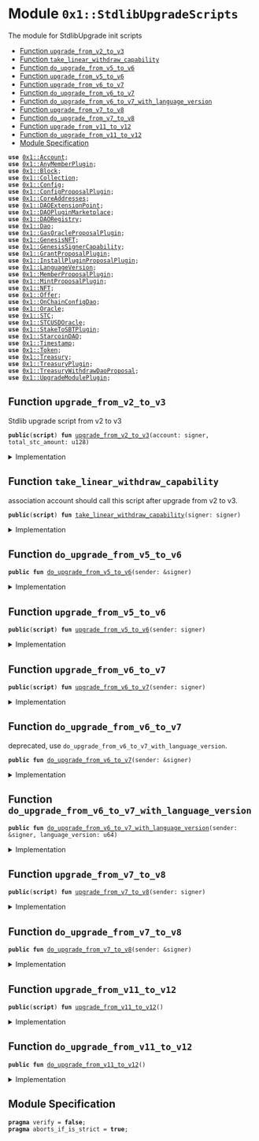 
<a name="0x1_StdlibUpgradeScripts"></a>

# Module `0x1::StdlibUpgradeScripts`

The module for StdlibUpgrade init scripts


-  [Function `upgrade_from_v2_to_v3`](#0x1_StdlibUpgradeScripts_upgrade_from_v2_to_v3)
-  [Function `take_linear_withdraw_capability`](#0x1_StdlibUpgradeScripts_take_linear_withdraw_capability)
-  [Function `do_upgrade_from_v5_to_v6`](#0x1_StdlibUpgradeScripts_do_upgrade_from_v5_to_v6)
-  [Function `upgrade_from_v5_to_v6`](#0x1_StdlibUpgradeScripts_upgrade_from_v5_to_v6)
-  [Function `upgrade_from_v6_to_v7`](#0x1_StdlibUpgradeScripts_upgrade_from_v6_to_v7)
-  [Function `do_upgrade_from_v6_to_v7`](#0x1_StdlibUpgradeScripts_do_upgrade_from_v6_to_v7)
-  [Function `do_upgrade_from_v6_to_v7_with_language_version`](#0x1_StdlibUpgradeScripts_do_upgrade_from_v6_to_v7_with_language_version)
-  [Function `upgrade_from_v7_to_v8`](#0x1_StdlibUpgradeScripts_upgrade_from_v7_to_v8)
-  [Function `do_upgrade_from_v7_to_v8`](#0x1_StdlibUpgradeScripts_do_upgrade_from_v7_to_v8)
-  [Function `upgrade_from_v11_to_v12`](#0x1_StdlibUpgradeScripts_upgrade_from_v11_to_v12)
-  [Function `do_upgrade_from_v11_to_v12`](#0x1_StdlibUpgradeScripts_do_upgrade_from_v11_to_v12)
-  [Module Specification](#@Module_Specification_0)


<pre><code><b>use</b> <a href="Account.md#0x1_Account">0x1::Account</a>;
<b>use</b> <a href="AnyMemberPlugin.md#0x1_AnyMemberPlugin">0x1::AnyMemberPlugin</a>;
<b>use</b> <a href="Block.md#0x1_Block">0x1::Block</a>;
<b>use</b> <a href="Collection.md#0x1_Collection">0x1::Collection</a>;
<b>use</b> <a href="Config.md#0x1_Config">0x1::Config</a>;
<b>use</b> <a href="ConfigProposalPlugin.md#0x1_ConfigProposalPlugin">0x1::ConfigProposalPlugin</a>;
<b>use</b> <a href="CoreAddresses.md#0x1_CoreAddresses">0x1::CoreAddresses</a>;
<b>use</b> <a href="DAOExtensionPoint.md#0x1_DAOExtensionPoint">0x1::DAOExtensionPoint</a>;
<b>use</b> <a href="DAOPluginMarketplace.md#0x1_DAOPluginMarketplace">0x1::DAOPluginMarketplace</a>;
<b>use</b> <a href="DAORegistry.md#0x1_DAORegistry">0x1::DAORegistry</a>;
<b>use</b> <a href="Dao.md#0x1_Dao">0x1::Dao</a>;
<b>use</b> <a href="GasOracleProposalPlugin.md#0x1_GasOracleProposalPlugin">0x1::GasOracleProposalPlugin</a>;
<b>use</b> <a href="GenesisNFT.md#0x1_GenesisNFT">0x1::GenesisNFT</a>;
<b>use</b> <a href="GenesisSignerCapability.md#0x1_GenesisSignerCapability">0x1::GenesisSignerCapability</a>;
<b>use</b> <a href="GrantProposalPlugin.md#0x1_GrantProposalPlugin">0x1::GrantProposalPlugin</a>;
<b>use</b> <a href="InstallPluginProposalPlugin.md#0x1_InstallPluginProposalPlugin">0x1::InstallPluginProposalPlugin</a>;
<b>use</b> <a href="LanguageVersion.md#0x1_LanguageVersion">0x1::LanguageVersion</a>;
<b>use</b> <a href="MemberProposalPlugin.md#0x1_MemberProposalPlugin">0x1::MemberProposalPlugin</a>;
<b>use</b> <a href="MintProposalPlugin.md#0x1_MintProposalPlugin">0x1::MintProposalPlugin</a>;
<b>use</b> <a href="NFT.md#0x1_NFT">0x1::NFT</a>;
<b>use</b> <a href="Offer.md#0x1_Offer">0x1::Offer</a>;
<b>use</b> <a href="OnChainConfigDao.md#0x1_OnChainConfigDao">0x1::OnChainConfigDao</a>;
<b>use</b> <a href="Oracle.md#0x1_Oracle">0x1::Oracle</a>;
<b>use</b> <a href="STC.md#0x1_STC">0x1::STC</a>;
<b>use</b> <a href="Oracle.md#0x1_STCUSDOracle">0x1::STCUSDOracle</a>;
<b>use</b> <a href="StakeToSBTPlugin.md#0x1_StakeToSBTPlugin">0x1::StakeToSBTPlugin</a>;
<b>use</b> <a href="StarcoinDAO.md#0x1_StarcoinDAO">0x1::StarcoinDAO</a>;
<b>use</b> <a href="Timestamp.md#0x1_Timestamp">0x1::Timestamp</a>;
<b>use</b> <a href="Token.md#0x1_Token">0x1::Token</a>;
<b>use</b> <a href="Treasury.md#0x1_Treasury">0x1::Treasury</a>;
<b>use</b> <a href="TreasuryPlugin.md#0x1_TreasuryPlugin">0x1::TreasuryPlugin</a>;
<b>use</b> <a href="TreasuryWithdrawDaoProposal.md#0x1_TreasuryWithdrawDaoProposal">0x1::TreasuryWithdrawDaoProposal</a>;
<b>use</b> <a href="UpgradeModulePlugin.md#0x1_UpgradeModulePlugin">0x1::UpgradeModulePlugin</a>;
</code></pre>



<a name="0x1_StdlibUpgradeScripts_upgrade_from_v2_to_v3"></a>

## Function `upgrade_from_v2_to_v3`

Stdlib upgrade script from v2 to v3


<pre><code><b>public</b>(<b>script</b>) <b>fun</b> <a href="StdlibUpgradeScripts.md#0x1_StdlibUpgradeScripts_upgrade_from_v2_to_v3">upgrade_from_v2_to_v3</a>(account: signer, total_stc_amount: u128)
</code></pre>



<details>
<summary>Implementation</summary>


<pre><code><b>public</b>(<b>script</b>) <b>fun</b> <a href="StdlibUpgradeScripts.md#0x1_StdlibUpgradeScripts_upgrade_from_v2_to_v3">upgrade_from_v2_to_v3</a>(account: signer, total_stc_amount: u128 ) {
    <a href="CoreAddresses.md#0x1_CoreAddresses_assert_genesis_address">CoreAddresses::assert_genesis_address</a>(&account);

    <b>let</b> withdraw_cap = <a href="STC.md#0x1_STC_upgrade_from_v1_to_v2">STC::upgrade_from_v1_to_v2</a>(&account, total_stc_amount);

    <b>let</b> mint_keys = <a href="Collection.md#0x1_Collection_borrow_collection">Collection::borrow_collection</a>&lt;LinearTimeMintKey&lt;<a href="STC.md#0x1_STC">STC</a>&gt;&gt;(<a href="CoreAddresses.md#0x1_CoreAddresses_ASSOCIATION_ROOT_ADDRESS">CoreAddresses::ASSOCIATION_ROOT_ADDRESS</a>());
    <b>let</b> mint_key = <a href="Collection.md#0x1_Collection_borrow">Collection::borrow</a>(&mint_keys, 0);
    <b>let</b> (total, minted, start_time, period) = <a href="Token.md#0x1_Token_read_linear_time_key">Token::read_linear_time_key</a>(mint_key);
    <a href="Collection.md#0x1_Collection_return_collection">Collection::return_collection</a>(mint_keys);

    <b>let</b> now = <a href="Timestamp.md#0x1_Timestamp_now_seconds">Timestamp::now_seconds</a>();
    <b>let</b> linear_withdraw_cap = <a href="Treasury.md#0x1_Treasury_issue_linear_withdraw_capability">Treasury::issue_linear_withdraw_capability</a>(&<b>mut</b> withdraw_cap, total-minted, period - (now - start_time));
    // Lock the TreasuryWithdrawCapability <b>to</b> <a href="Dao.md#0x1_Dao">Dao</a>
    <a href="TreasuryWithdrawDaoProposal.md#0x1_TreasuryWithdrawDaoProposal_plugin">TreasuryWithdrawDaoProposal::plugin</a>(&account, withdraw_cap);
    // Give a LinearWithdrawCapability <a href="Offer.md#0x1_Offer">Offer</a> <b>to</b> association, association need <b>to</b> take the offer, and destroy <b>old</b> LinearTimeMintKey.
    <a href="Offer.md#0x1_Offer_create">Offer::create</a>(&account, linear_withdraw_cap, <a href="CoreAddresses.md#0x1_CoreAddresses_ASSOCIATION_ROOT_ADDRESS">CoreAddresses::ASSOCIATION_ROOT_ADDRESS</a>(), 0);
}
</code></pre>



</details>

<a name="0x1_StdlibUpgradeScripts_take_linear_withdraw_capability"></a>

## Function `take_linear_withdraw_capability`

association account should call this script after upgrade from v2 to v3.


<pre><code><b>public</b>(<b>script</b>) <b>fun</b> <a href="StdlibUpgradeScripts.md#0x1_StdlibUpgradeScripts_take_linear_withdraw_capability">take_linear_withdraw_capability</a>(signer: signer)
</code></pre>



<details>
<summary>Implementation</summary>


<pre><code><b>public</b>(<b>script</b>) <b>fun</b> <a href="StdlibUpgradeScripts.md#0x1_StdlibUpgradeScripts_take_linear_withdraw_capability">take_linear_withdraw_capability</a>(signer: signer){
    <b>let</b> offered = <a href="Offer.md#0x1_Offer_redeem">Offer::redeem</a>&lt;LinearWithdrawCapability&lt;<a href="STC.md#0x1_STC">STC</a>&gt;&gt;(&signer, <a href="CoreAddresses.md#0x1_CoreAddresses_GENESIS_ADDRESS">CoreAddresses::GENESIS_ADDRESS</a>());
    <a href="Treasury.md#0x1_Treasury_add_linear_withdraw_capability">Treasury::add_linear_withdraw_capability</a>(&signer, offered);
    <b>let</b> mint_key = <a href="Collection.md#0x1_Collection_take">Collection::take</a>&lt;LinearTimeMintKey&lt;<a href="STC.md#0x1_STC">STC</a>&gt;&gt;(&signer);
    <a href="Token.md#0x1_Token_destroy_linear_time_key">Token::destroy_linear_time_key</a>(mint_key);
}
</code></pre>



</details>

<a name="0x1_StdlibUpgradeScripts_do_upgrade_from_v5_to_v6"></a>

## Function `do_upgrade_from_v5_to_v6`



<pre><code><b>public</b> <b>fun</b> <a href="StdlibUpgradeScripts.md#0x1_StdlibUpgradeScripts_do_upgrade_from_v5_to_v6">do_upgrade_from_v5_to_v6</a>(sender: &signer)
</code></pre>



<details>
<summary>Implementation</summary>


<pre><code><b>public</b> <b>fun</b> <a href="StdlibUpgradeScripts.md#0x1_StdlibUpgradeScripts_do_upgrade_from_v5_to_v6">do_upgrade_from_v5_to_v6</a>(sender: &signer) {
    <a href="CoreAddresses.md#0x1_CoreAddresses_assert_genesis_address">CoreAddresses::assert_genesis_address</a>(sender);
    <a href="Oracle.md#0x1_Oracle_initialize">Oracle::initialize</a>(sender);
    //register oracle
    <a href="Oracle.md#0x1_STCUSDOracle_register">STCUSDOracle::register</a>(sender);
    <a href="NFT.md#0x1_NFT_initialize">NFT::initialize</a>(sender);
    <b>let</b> merkle_root = x"5969f0e8e19f8769276fb638e6060d5c02e40088f5fde70a6778dd69d659ee6d";
    <b>let</b> image = b"ipfs://QmSPcvcXgdtHHiVTAAarzTeubk5X3iWymPAoKBfiRFjPMY";
    <a href="GenesisNFT.md#0x1_GenesisNFT_initialize">GenesisNFT::initialize</a>(sender, merkle_root, 1639u64, image);
}
</code></pre>



</details>

<a name="0x1_StdlibUpgradeScripts_upgrade_from_v5_to_v6"></a>

## Function `upgrade_from_v5_to_v6`



<pre><code><b>public</b>(<b>script</b>) <b>fun</b> <a href="StdlibUpgradeScripts.md#0x1_StdlibUpgradeScripts_upgrade_from_v5_to_v6">upgrade_from_v5_to_v6</a>(sender: signer)
</code></pre>



<details>
<summary>Implementation</summary>


<pre><code><b>public</b>(<b>script</b>) <b>fun</b> <a href="StdlibUpgradeScripts.md#0x1_StdlibUpgradeScripts_upgrade_from_v5_to_v6">upgrade_from_v5_to_v6</a>(sender: signer) {
   <a href="StdlibUpgradeScripts.md#0x1_StdlibUpgradeScripts_do_upgrade_from_v5_to_v6">Self::do_upgrade_from_v5_to_v6</a>(&sender)
}
</code></pre>



</details>

<a name="0x1_StdlibUpgradeScripts_upgrade_from_v6_to_v7"></a>

## Function `upgrade_from_v6_to_v7`



<pre><code><b>public</b>(<b>script</b>) <b>fun</b> <a href="StdlibUpgradeScripts.md#0x1_StdlibUpgradeScripts_upgrade_from_v6_to_v7">upgrade_from_v6_to_v7</a>(sender: signer)
</code></pre>



<details>
<summary>Implementation</summary>


<pre><code><b>public</b>(<b>script</b>) <b>fun</b> <a href="StdlibUpgradeScripts.md#0x1_StdlibUpgradeScripts_upgrade_from_v6_to_v7">upgrade_from_v6_to_v7</a>(sender: signer) {
    <a href="StdlibUpgradeScripts.md#0x1_StdlibUpgradeScripts_do_upgrade_from_v6_to_v7_with_language_version">Self::do_upgrade_from_v6_to_v7_with_language_version</a>(&sender, 2);
}
</code></pre>



</details>

<a name="0x1_StdlibUpgradeScripts_do_upgrade_from_v6_to_v7"></a>

## Function `do_upgrade_from_v6_to_v7`

deprecated, use <code>do_upgrade_from_v6_to_v7_with_language_version</code>.


<pre><code><b>public</b> <b>fun</b> <a href="StdlibUpgradeScripts.md#0x1_StdlibUpgradeScripts_do_upgrade_from_v6_to_v7">do_upgrade_from_v6_to_v7</a>(sender: &signer)
</code></pre>



<details>
<summary>Implementation</summary>


<pre><code><b>public</b> <b>fun</b> <a href="StdlibUpgradeScripts.md#0x1_StdlibUpgradeScripts_do_upgrade_from_v6_to_v7">do_upgrade_from_v6_to_v7</a>(sender: &signer) {
   <a href="StdlibUpgradeScripts.md#0x1_StdlibUpgradeScripts_do_upgrade_from_v6_to_v7_with_language_version">do_upgrade_from_v6_to_v7_with_language_version</a>(sender, 2);
}
</code></pre>



</details>

<a name="0x1_StdlibUpgradeScripts_do_upgrade_from_v6_to_v7_with_language_version"></a>

## Function `do_upgrade_from_v6_to_v7_with_language_version`



<pre><code><b>public</b> <b>fun</b> <a href="StdlibUpgradeScripts.md#0x1_StdlibUpgradeScripts_do_upgrade_from_v6_to_v7_with_language_version">do_upgrade_from_v6_to_v7_with_language_version</a>(sender: &signer, language_version: u64)
</code></pre>



<details>
<summary>Implementation</summary>


<pre><code><b>public</b> <b>fun</b> <a href="StdlibUpgradeScripts.md#0x1_StdlibUpgradeScripts_do_upgrade_from_v6_to_v7_with_language_version">do_upgrade_from_v6_to_v7_with_language_version</a>(sender: &signer, language_version: u64) {
    // initialize the language version config.
    <a href="Config.md#0x1_Config_publish_new_config">Config::publish_new_config</a>(sender, <a href="LanguageVersion.md#0x1_LanguageVersion_new">LanguageVersion::new</a>(language_version));
    // <b>use</b> <a href="STC.md#0x1_STC">STC</a> <a href="Dao.md#0x1_Dao">Dao</a> <b>to</b> upgrade onchain's <b>move</b>-language-version configuration.
    <a href="OnChainConfigDao.md#0x1_OnChainConfigDao_plugin">OnChainConfigDao::plugin</a>&lt;<a href="STC.md#0x1_STC">STC</a>, <a href="LanguageVersion.md#0x1_LanguageVersion_LanguageVersion">LanguageVersion::LanguageVersion</a>&gt;(sender);
    // upgrade genesis <a href="NFT.md#0x1_NFT">NFT</a>
    <a href="GenesisNFT.md#0x1_GenesisNFT_upgrade_to_nft_type_info_v2">GenesisNFT::upgrade_to_nft_type_info_v2</a>(sender);
}
</code></pre>



</details>

<a name="0x1_StdlibUpgradeScripts_upgrade_from_v7_to_v8"></a>

## Function `upgrade_from_v7_to_v8`



<pre><code><b>public</b>(<b>script</b>) <b>fun</b> <a href="StdlibUpgradeScripts.md#0x1_StdlibUpgradeScripts_upgrade_from_v7_to_v8">upgrade_from_v7_to_v8</a>(sender: signer)
</code></pre>



<details>
<summary>Implementation</summary>


<pre><code><b>public</b>(<b>script</b>) <b>fun</b> <a href="StdlibUpgradeScripts.md#0x1_StdlibUpgradeScripts_upgrade_from_v7_to_v8">upgrade_from_v7_to_v8</a>(sender: signer) {
    <a href="StdlibUpgradeScripts.md#0x1_StdlibUpgradeScripts_do_upgrade_from_v7_to_v8">do_upgrade_from_v7_to_v8</a>(&sender);
}
</code></pre>



</details>

<a name="0x1_StdlibUpgradeScripts_do_upgrade_from_v7_to_v8"></a>

## Function `do_upgrade_from_v7_to_v8`



<pre><code><b>public</b> <b>fun</b> <a href="StdlibUpgradeScripts.md#0x1_StdlibUpgradeScripts_do_upgrade_from_v7_to_v8">do_upgrade_from_v7_to_v8</a>(sender: &signer)
</code></pre>



<details>
<summary>Implementation</summary>


<pre><code><b>public</b> <b>fun</b> <a href="StdlibUpgradeScripts.md#0x1_StdlibUpgradeScripts_do_upgrade_from_v7_to_v8">do_upgrade_from_v7_to_v8</a>(sender: &signer) {
    {
        <b>let</b> cap = <a href="Oracle.md#0x1_Oracle_extract_signer_cap">Oracle::extract_signer_cap</a>(sender);
        <a href="GenesisSignerCapability.md#0x1_GenesisSignerCapability_initialize">GenesisSignerCapability::initialize</a>(sender, cap);
    };

    {
        <b>let</b> cap = <a href="NFT.md#0x1_NFT_extract_signer_cap">NFT::extract_signer_cap</a>(sender);
        <a href="Account.md#0x1_Account_destroy_signer_cap">Account::destroy_signer_cap</a>(cap);
    };
}
</code></pre>



</details>

<a name="0x1_StdlibUpgradeScripts_upgrade_from_v11_to_v12"></a>

## Function `upgrade_from_v11_to_v12`



<pre><code><b>public</b>(<b>script</b>) <b>fun</b> <a href="StdlibUpgradeScripts.md#0x1_StdlibUpgradeScripts_upgrade_from_v11_to_v12">upgrade_from_v11_to_v12</a>()
</code></pre>



<details>
<summary>Implementation</summary>


<pre><code><b>public</b>(<b>script</b>) <b>fun</b> <a href="StdlibUpgradeScripts.md#0x1_StdlibUpgradeScripts_upgrade_from_v11_to_v12">upgrade_from_v11_to_v12</a>() {
    <a href="StdlibUpgradeScripts.md#0x1_StdlibUpgradeScripts_do_upgrade_from_v11_to_v12">do_upgrade_from_v11_to_v12</a>();
}
</code></pre>



</details>

<a name="0x1_StdlibUpgradeScripts_do_upgrade_from_v11_to_v12"></a>

## Function `do_upgrade_from_v11_to_v12`



<pre><code><b>public</b> <b>fun</b> <a href="StdlibUpgradeScripts.md#0x1_StdlibUpgradeScripts_do_upgrade_from_v11_to_v12">do_upgrade_from_v11_to_v12</a>()
</code></pre>



<details>
<summary>Implementation</summary>


<pre><code><b>public</b> <b>fun</b> <a href="StdlibUpgradeScripts.md#0x1_StdlibUpgradeScripts_do_upgrade_from_v11_to_v12">do_upgrade_from_v11_to_v12</a>() {
    <b>let</b> genessis_signer = <a href="GenesisSignerCapability.md#0x1_GenesisSignerCapability_get_genesis_signer">GenesisSignerCapability::get_genesis_signer</a>();
    <a href="Block.md#0x1_Block_checkpoints_init">Block::checkpoints_init</a>();
    <a href="DAORegistry.md#0x1_DAORegistry_initialize">DAORegistry::initialize</a>();

    <a href="DAOExtensionPoint.md#0x1_DAOExtensionPoint_initialize">DAOExtensionPoint::initialize</a>();
    <a href="DAOPluginMarketplace.md#0x1_DAOPluginMarketplace_initialize">DAOPluginMarketplace::initialize</a>();

    <a href="AnyMemberPlugin.md#0x1_AnyMemberPlugin_initialize">AnyMemberPlugin::initialize</a>();
    <a href="ConfigProposalPlugin.md#0x1_ConfigProposalPlugin_initialize">ConfigProposalPlugin::initialize</a>();
    <a href="GrantProposalPlugin.md#0x1_GrantProposalPlugin_initialize">GrantProposalPlugin::initialize</a>();
    <a href="InstallPluginProposalPlugin.md#0x1_InstallPluginProposalPlugin_initialize">InstallPluginProposalPlugin::initialize</a>();
    <a href="MemberProposalPlugin.md#0x1_MemberProposalPlugin_initialize">MemberProposalPlugin::initialize</a>();
    <a href="MintProposalPlugin.md#0x1_MintProposalPlugin_initialize">MintProposalPlugin::initialize</a>();
    <a href="StakeToSBTPlugin.md#0x1_StakeToSBTPlugin_initialize">StakeToSBTPlugin::initialize</a>();
    <a href="UpgradeModulePlugin.md#0x1_UpgradeModulePlugin_initialize">UpgradeModulePlugin::initialize</a>();
    <a href="GasOracleProposalPlugin.md#0x1_GasOracleProposalPlugin_initialize">GasOracleProposalPlugin::initialize</a>();
    <a href="TreasuryPlugin.md#0x1_TreasuryPlugin_initialize">TreasuryPlugin::initialize</a>();

    //TODO : config rate need mind
    // voting_delay: 60000 ms
    // voting_period: 3600000 ms
    // voting_quorum_rate: 4
    // min_action_delay: 3600000 ms
    <a href="StarcoinDAO.md#0x1_StarcoinDAO_create_dao">StarcoinDAO::create_dao</a>( <a href="Dao.md#0x1_Dao_voting_delay">Dao::voting_delay</a>&lt;<a href="STC.md#0x1_STC">STC</a>&gt;(), <a href="Dao.md#0x1_Dao_voting_period">Dao::voting_period</a>&lt;<a href="STC.md#0x1_STC">STC</a>&gt;(), <a href="Dao.md#0x1_Dao_voting_quorum_rate">Dao::voting_quorum_rate</a>&lt;<a href="STC.md#0x1_STC">STC</a>&gt;(), <a href="Dao.md#0x1_Dao_min_action_delay">Dao::min_action_delay</a>&lt;<a href="STC.md#0x1_STC">STC</a>&gt;(), 1000 * 1000 * 1000 * 1000);

   <b>let</b> signer = <a href="GenesisSignerCapability.md#0x1_GenesisSignerCapability_get_genesis_signer">GenesisSignerCapability::get_genesis_signer</a>();
   <b>let</b> cap = <a href="TreasuryWithdrawDaoProposal.md#0x1_TreasuryWithdrawDaoProposal_takeout_withdraw_capability">TreasuryWithdrawDaoProposal::takeout_withdraw_capability</a>&lt;<a href="STC.md#0x1_STC">STC</a>&gt;(&signer);
   <a href="TreasuryPlugin.md#0x1_TreasuryPlugin_delegate_capability">TreasuryPlugin::delegate_capability</a>&lt;<a href="STC.md#0x1_STC">STC</a>&gt;(&signer, cap);
}
</code></pre>



</details>

<a name="@Module_Specification_0"></a>

## Module Specification



<pre><code><b>pragma</b> verify = <b>false</b>;
<b>pragma</b> aborts_if_is_strict = <b>true</b>;
</code></pre>

